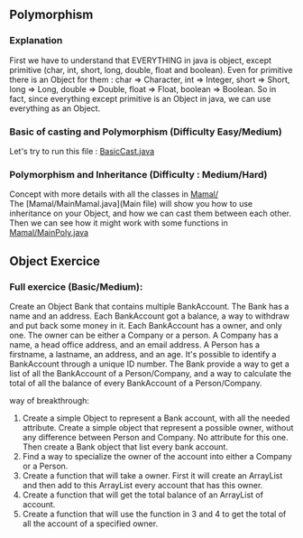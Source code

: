 ## Polymorphism

### Explanation

First we have to understand that EVERYTHING in java is object, except primitive (char, int, short, long, double, float and boolean). Even for primitive there is an Object for them : char => Character, int => Integer, short => Short, long => Long, double => Double, float => Float, boolean => Boolean.
So in fact, since everything except primitive is an Object in java, we can use everything as an Object.

### Basic of casting and Polymorphism (Difficulty Easy/Medium)
Let's try to run this file : [BasicCast.java](BasicCast.java)  

### Polymorphism and Inheritance (Difficulty : Medium/Hard)
Concept with more details with all the classes in [Mamal/](Mamal)  
The [Mamal/MainMamal.java](Main file) will show you how to use inheritance on your Object, and how we can cast them between each other.
Then we can see how it might work with some functions in [Mamal/MainPoly.java](MainPoly)


## Object Exercice

### Full exercice (Basic/Medium):

Create an Object Bank that contains multiple BankAccount. The Bank has a name and an address.
Each BankAccount got a balance, a way to withdraw and put back some money in it. Each BankAccount has a owner, and only one.
The owner can be either a Company or a person. 
A Company has a name, a head office address, and an email address.
A Person has a firstname, a lastname, an address, and an age.
It's possible to identify a BankAccount through a unique ID number.
The Bank provide a way to get a list of all the BankAccount of a Person/Company, and a way to calculate the total of all the balance of every BankAccount of a Person/Company.

way of breakthrough:
1. Create a simple Object to represent a Bank account, with all the needed attribute. Create a simple object that represent a possible owner, without any difference between Person and Company. No attribute for this one. Then create a Bank object that list every bank account.
2. Find a way to specialize the owner of the account into either a Company or a Person.
3. Create a function that will take a owner. First it will create an ArrayList and then add to this ArrayList every account that has this owner.
4. Create a function that will get the total balance of an ArrayList of account.
5. Create a function that will use the function in 3 and 4 to get the total of all the account of a specified owner.

